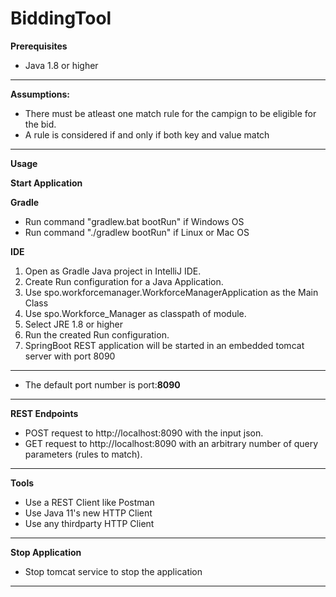 # BiddingTool

**Prerequisites**
* Java 1.8 or higher
---
**Assumptions:**
* There must be atleast one match rule for the campign to be eligible for the bid.
* A rule is considered if and only if both key and value match
---
**Usage**

**Start Application**

**Gradle**
* Run command "gradlew.bat bootRun" if Windows OS
* Run command "./gradlew bootRun" if Linux or Mac OS

**IDE**
1. Open as Gradle Java project in IntelliJ IDE.
2. Create Run configuration for a Java Application.
3. Use spo.workforcemanager.WorkforceManagerApplication as the Main Class
4. Use spo.Workforce_Manager as classpath of module.
5. Select JRE 1.8 or higher
6. Run the created Run configuration.
8. SpringBoot REST application will be started in an embedded tomcat server with port 8090
---
* The default port number is port:**8090**
---
**REST Endpoints**

* POST request to http://localhost:8090 with the input json.
* GET request to http://localhost:8090 with an arbitrary number of query parameters (rules to match).
---
**Tools**
* Use a REST Client like Postman
* Use Java 11's new HTTP Client
* Use any thirdparty HTTP Client
---
**Stop Application**
* Stop tomcat service to stop the application
---
